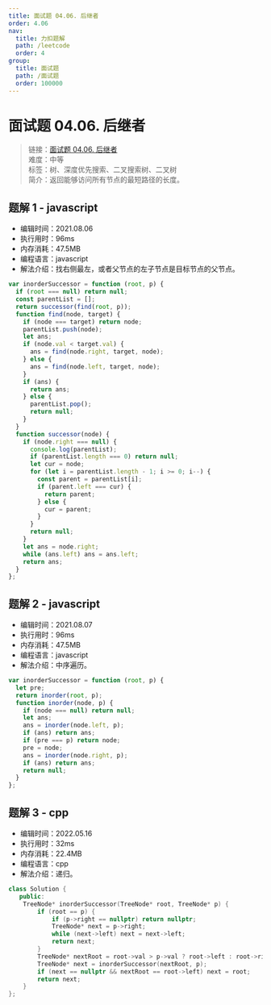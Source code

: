 ```yaml
---
title: 面试题 04.06. 后继者
order: 4.06
nav:
  title: 力扣题解
  path: /leetcode
  order: 4
group:
  title: 面试题
  path: /面试题
  order: 100000
---
```


# 面试题 04.06. 后继者

> 链接：[面试题 04.06. 后继者](https://leetcode-cn.com/problems/successor-lcci/)  
> 难度：中等  
> 标签：树、深度优先搜索、二叉搜索树、二叉树  
> 简介：返回能够访问所有节点的最短路径的长度。

## 题解 1 - javascript

- 编辑时间：2021.08.06
- 执行用时：96ms
- 内存消耗：47.5MB
- 编程语言：javascript
- 解法介绍：找右侧最左，或者父节点的左子节点是目标节点的父节点。

```javascript
var inorderSuccessor = function (root, p) {
  if (root === null) return null;
  const parentList = [];
  return successor(find(root, p));
  function find(node, target) {
    if (node === target) return node;
    parentList.push(node);
    let ans;
    if (node.val < target.val) {
      ans = find(node.right, target, node);
    } else {
      ans = find(node.left, target, node);
    }
    if (ans) {
      return ans;
    } else {
      parentList.pop();
      return null;
    }
  }
  function successor(node) {
    if (node.right === null) {
      console.log(parentList);
      if (parentList.length === 0) return null;
      let cur = node;
      for (let i = parentList.length - 1; i >= 0; i--) {
        const parent = parentList[i];
        if (parent.left === cur) {
          return parent;
        } else {
          cur = parent;
        }
      }
      return null;
    }
    let ans = node.right;
    while (ans.left) ans = ans.left;
    return ans;
  }
};
```

## 题解 2 - javascript

- 编辑时间：2021.08.07
- 执行用时：96ms
- 内存消耗：47.5MB
- 编程语言：javascript
- 解法介绍：中序遍历。

```javascript
var inorderSuccessor = function (root, p) {
  let pre;
  return inorder(root, p);
  function inorder(node, p) {
    if (node === null) return null;
    let ans;
    ans = inorder(node.left, p);
    if (ans) return ans;
    if (pre === p) return node;
    pre = node;
    ans = inorder(node.right, p);
    if (ans) return ans;
    return null;
  }
};
```

## 题解 3 - cpp

- 编辑时间：2022.05.16
- 执行用时：32ms
- 内存消耗：22.4MB
- 编程语言：cpp
- 解法介绍：递归。

```cpp
class Solution {
   public:
    TreeNode* inorderSuccessor(TreeNode* root, TreeNode* p) {
        if (root == p) {
            if (p->right == nullptr) return nullptr;
            TreeNode* next = p->right;
            while (next->left) next = next->left;
            return next;
        }
        TreeNode* nextRoot = root->val > p->val ? root->left : root->right;
        TreeNode* next = inorderSuccessor(nextRoot, p);
        if (next == nullptr && nextRoot == root->left) next = root;
        return next;
    }
};
```

